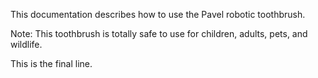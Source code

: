 This documentation describes how to use the Pavel robotic toothbrush.

Note: This toothbrush is totally safe to use for children, adults, pets, and wildlife.

This is the final line.

